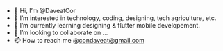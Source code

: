- 👋 Hi, I’m @DaveatCor
- 👀 I’m interested in technology, coding, designing, tech agriculture, etc.
- 🌱 I’m currently learning designing & flutter mobile developement.
- 💞️ I’m looking to collaborate on ...
- 📫 How to reach me @condaveat@gmail.com

<!---
DaveatCor/DaveatCor is a ✨ special ✨ repository because its `README.md` (this file) appears on your GitHub profile.
You can click the Preview link to take a look at your changes.
--->

